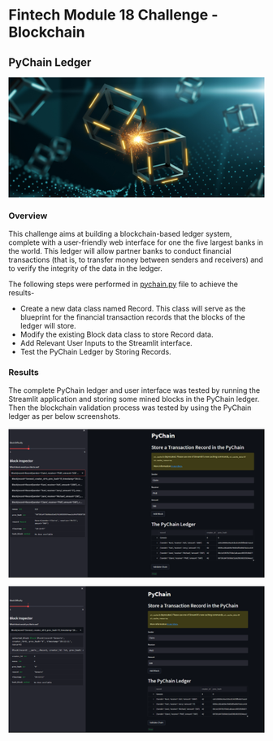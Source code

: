 # Fintech Module 18 Challenge - Blockchain

## PyChain Ledger
![](https://github.com/Karthi-k-a/Fintech_Module18_Challenge_Blockchain/blob/main/Images/application-image.png)

### Overview
This challenge aims at building a blockchain-based ledger system, complete with a user-friendly web interface for one the five largest banks in the world. This ledger will allow partner banks to conduct financial transactions (that is, to transfer money between senders and receivers) and to verify the integrity of the data in the ledger.

The following steps were performed in [pychain.py](https://github.com/Karthi-k-a/Fintech_Module18_Challenge_Blockchain/blob/main/pychain.py) file to achieve the results-<br>
- Create a new data class named Record. This class will serve as the blueprint for the financial transaction records that the blocks of the ledger will store.
- Modify the existing Block data class to store Record data.
- Add Relevant User Inputs to the Streamlit interface.
- Test the PyChain Ledger by Storing Records.

### Results
The complete PyChain ledger and user interface was tested by running the Streamlit application and storing some mined blocks in the PyChain ledger. Then the blockchain validation process was tested by using the PyChain ledger as per below screenshots.<br>
<br>
![](https://github.com/Karthi-k-a/Fintech_Module18_Challenge_Blockchain/blob/main/Images/0.png)

![](https://github.com/Karthi-k-a/Fintech_Module18_Challenge_Blockchain/blob/main/Images/1.png)
